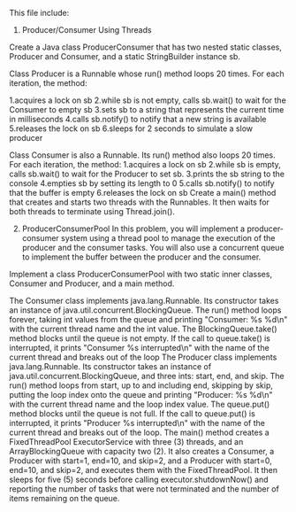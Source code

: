 This file include:
1. Producer/Consumer Using Threads

Create a Java class ProducerConsumer that has two nested static classes, Producer and Consumer, and a static StringBuilder instance sb.

Class Producer is a Runnable whose run() method loops 20 times. For each iteration, the method:

1.acquires a lock on sb 2.while sb is not empty, calls sb.wait() to wait for the Consumer to empty sb 3.sets sb to a string that represents the current time in milliseconds 4.calls sb.notify() to notify that a new string is available 5.releases the lock on sb 6.sleeps for 2 seconds to simulate a slow producer

Class Consumer is also a Runnable. Its run() method also loops 20 times. For each iteration, the method: 1.acquires a lock on sb 2.while sb is empty, calls sb.wait() to wait for the Producer to set sb. 3.prints the sb string to the console 4.empties sb by setting its length to 0 5.calls sb.notify() to notify that the buffer is empty 6.releases the lock on sb Create a main() method that creates and starts two threads with the Runnables. It then waits for both threads to terminate using Thread.join().

2.  ProducerConsumerPool
In this problem, you will implement a producer-consumer system using a thread pool to manage the execution of the producer and the consumer tasks. You will also use a concurrent queue to implement the buffer between the producer and the consumer.

Implement a class ProducerConsumerPool with two static inner classes, Consumer and Producer, and a main method.

The Consumer class implements java.lang.Runnable. Its constructor takes an instance of java.util.concurrent.BlockingQueue<Integer>. The run() method loops forever, taking int values from the queue and printing "Consumer: %s %d\n" with the current thread name and the int value. The BlockingQueue.take() method blocks until the queue is not empty. If the call to queue.take() is interrupted, it prints "Consumer %s interrupted\n" with the name of the current thread and breaks out of the loop
The Producer class implements java.lang.Runnable. Its constructor takes an instance of java.util.concurrent.BlockingQueue<Integer>, and three ints: start, end, and skip. The run() method loops from start, up to and including end, skipping by skip, putting the loop index onto the queue and printing "Producer: %s %d\n" with the current thread name and the loop index value. The queue.put() method blocks until the queue is not full. If the call to queue.put() is interrupted, it prints "Producer %s interrupted\n" with the name of the current thread and breaks out of the loop.
The main() method creates a FixedThreadPool ExecutorService with three (3) threads, and an ArrayBlockingQueue with capacity two (2). It also creates a Consumer, a Producer with start=1, end=10, and skip=2, and a Producer with start=0, end=10, and skip=2, and executes them with the FixedThreadPool. It then sleeps for five (5) seconds before calling executor.shutdownNow() and reporting the number of tasks that were not terminated and the number of items remaining on the queue.
